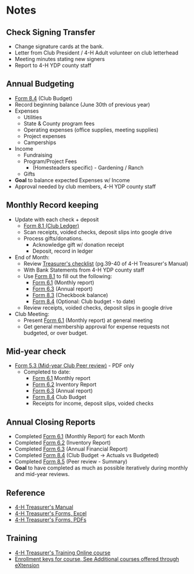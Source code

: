 # Notes

## Check Signing Transfer
* Change signature cards at the bank.
* Letter from Club President / 4-H Adult volunteer on club letterhead
* Meeting minutes stating new signers
* Report to 4-H YDP county staff

## Annual Budgeting
* [Form 8.4](#forms) (Club Budget)
* Record beginning balance (June 30th of previous year)
* Expenses
	* Utilities
	* State & County program fees
	* Operating expenses (office supplies, meeting supplies)
	* Project expenses
	* Camperships
* Income
	* Fundraising
	* Program/Project Fees
		* (Homesteaders specific) - Gardening / Ranch
	* Gifts
* **Goal** to balance expected Expenses w/ Income
* Approval needed by club members, 4-H YDP county staff


## Monthly Record keeping
* Update with each check + deposit
	* [Form 8.1 (Club Ledger)](#forms)
	* Scan receipts, voided checks, deposit slips into google drive
	* Process gifts/donations.
		* Acknowledge gift w/ donation receipt
		* Deposit, record in ledger
* End of Month:
	* Review [Treasurer's checklist](#manual) (pg.39-40 of 4-H Treasurer's Manual)
	* With Bank Statements from 4-H YDP county staff
	* Use [Form 8.1](#forms) to fill out the following:
		* [Form 6.1](#forms) (Monthly report)
		* [Form 6.3](#forms) (Annual report)
		* [Form 8.3](#forms) (Checkbook balance)
		* [Form 8.4](#forms) (Optional: Club budget - to date)
	* Review receipts, voided checks, deposit slips in google drive
* Club Meeting:
	* Present [Form 6.1](#forms) (Monthly report) at general meeting 
	* Get general membership approval for expense requests not budgeted, or over budget.

## Mid-year check
* [Form 5.3 (Mid-year Club Peer review)](#pdfs) - PDF only
	* Completed to date:
		* [Form 6.1](#forms) Monthly report
		* [Form 6.2](#forms) Inventory Report
		* [Form 6.3](#forms) (Annual report)
		* [Form 8.4](#forms) Club Budget
		* Receipts for income, deposit slips, voided checks

## Annual Closing Reports
* Completed [Form 6.1](#forms) (Monthly Report) for each Month
* Completed [Form 6.2](#forms) (Inventory Report)
* Completed [Form 6.3](#forms) (Annual Financial Report)
* Completed [Form 8.4](#forms) (Club Budget -> Actuals vs Budgeted)
* Completed [Form 8.5](#pdfs) (Peer review - Summary)
* **Goal** to have completed as much as possible iteratively during monthly and mid-year reviews.


## Reference
* <a name="manual"/>[4-H Treasurer's Manual](https://4h.ucanr.edu/files/14647.pdf)
* <a name="forms"/>[4-H Treasurer's Forms, Excel](https://view.officeapps.live.com/op/view.aspx?src=https%3A%2F%2Fucanr.edu%2Fsites%2FUC4-H%2Ffiles%2F23120.xls&wdOrigin=BROWSELINK)
* <a name="pdfs"/>[4-H Treasurer's Forms, PDFs](https://4h.ucanr.edu/Programs/Clubs/Officers/)

## Training
* [4-H Treasurer's Training Online course](https://campus.extension.org/course/search.php?search=California+Treasurers+Training)
* [Enrollment keys for course, See Additional courses offered through eXtension](https://4h.ucanr.edu/Resources/Learning-Development/)
